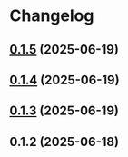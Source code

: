 # Changelog

## [0.1.5](https://github.com/unternet-co/kernel/compare/v0.1.4...v0.1.5) (2025-06-19)

## [0.1.4](https://github.com/unternet-co/kernel/compare/v0.1.3...v0.1.4) (2025-06-19)

## [0.1.3](https://github.com/unternet-co/kernel/compare/v0.1.2...v0.1.3) (2025-06-19)

## 0.1.2 (2025-06-18)
